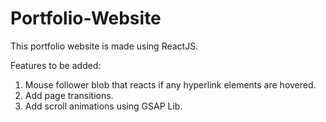 # Portfolio-Website
This portfolio website is made using ReactJS.

Features to be added:
1. Mouse follower blob that reacts if any hyperlink elements are hovered.
2. Add page transitions.
3. Add scroll animations using GSAP Lib. 
